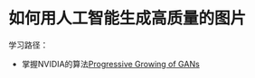 # 如何用人工智能生成高质量的图片

学习路径：
- 掌握NVIDIA的算法[Progressive Growing of GANs](https://github.com/tkarras/progressive_growing_of_gans)
